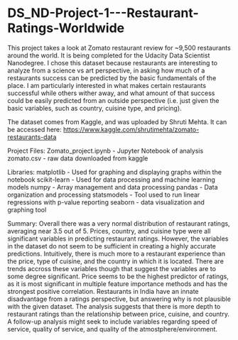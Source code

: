 # DS_ND-Project-1---Restaurant-Ratings-Worldwide

This project takes a look at Zomato restaurant review for ~9,500 restaurants around the world. It is being completed
for the Udacity Data Scientist Nanodegree. I chose this dataset because restaurants are interesting to analyze from a
science vs art perspective, in asking how much of a restaurants success can be predicted by the basic fundamentals of
the place. I am particularly interested in what makes certain restaurants successful while others wither away, and what
amount of that success could be easily predicted from an outside perspective (i.e. just given the basic variables, such as
country, cuisine type, and pricing).

The dataset comes from Kaggle, and was uploaded by Shruti Mehta. It can be accessed here:
https://www.kaggle.com/shrutimehta/zomato-restaurants-data

Project Files:
Zomato_project.ipynb - Jupyter Notebook of analysis
zomato.csv - raw data downloaded from kaggle

Libraries:
matplotlib - Used for graphing and displaying graphs within the notebook
scikit-learn - Used for data processing and machine learning models
numpy - Array management and data processing
pandas - Data organization and processing
statsmodels - Tool used to run linear regressions with p-value reporting
seaborn - data visualization and graphing tool

Summary:
Overall there was a very normal distribution of restaurant ratings, averaging near 3.5 out of 5. Prices, country,
and cuisine type were all significant variables in predicting restaurant ratings. However, the variables in the dataset
do not seem to be sufficient in creating a highly accurate predictions. Intuitively, there is much more to a restaurant
experience than the price, type of cuisine, and the country in which it is located. There are trends accross these
variables though that suggest the variables are to some degree significant. Price seems to be the highest predictor of
ratings, as it is most significant in multiple feature importance methods and has the strongest positive correlation.
Restaurants in India have an innate disadvantage from a ratings perspective, but answering why is not plausible with the
given dataset. The analysis suggests that there is more depth to restaurant ratings than the relationship between
price, cuisine, and country. A follow-up analysis might seek to include variables regarding speed of service, quality
of service, and quality of the atmostphere/environment.

